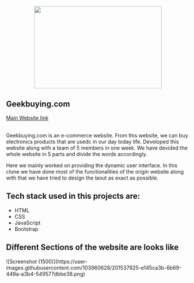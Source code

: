<h1 align="center"><img src="https://gizchina.it/wp-content/uploads/2017/11/Geekbuying-logo.jpg" height="225px" width="350px"/></h1>

<h2 align="left">Geekbuying.com</h2>
<a href="https://www.geekbuying.com/">Main Website link </a>
<br></br>
<p> Geekbuying.com is an e-commerce website. From this website, we can buy electronics products that are usedc in our day today life. Developed this website along with a team of 5 members in one week. We have devided the whole website in 5 parts and divide the words accordingly.
</p>
<p> 
Here we mainly worked on providing the dynamic user interface. In this clone we have done most of the functionalities of the origin website along with that we have tried to design the laout as exact as possible.
</p>
<h2>Tech stack used in this projects are:</h2>
<ul>
<li>HTML</li>
<li>CSS</li>
<li>JavaScript</li>
<li>Bootstrap</li>
</ul>
<h2>Different Sections of the website are looks like</h2>
![Screenshot (1500)](https://user-images.githubusercontent.com/103960628/201537925-e145ca3b-6b69-449a-a3b4-549577dbbe38.png)


